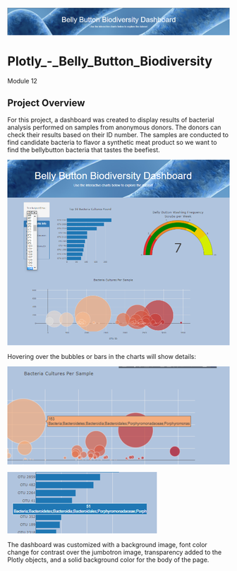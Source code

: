 ![image](https://github.com/Bryan-Corn/Plotly_-_Belly_Button_Biodiversity/blob/main/static/images/readMeHeader2.png)

# Plotly_-_Belly_Button_Biodiversity
Module 12

## Project Overview

For this project, a dashboard was created to display results of bacterial analysis performed on samples from anonymous donors. The donors can check their results based on their ID number. The samples are conducted to find candidate bacteria to flavor a synthetic meat product so we want to find the bellybutton bacteria that tastes the beefiest.

![image](https://github.com/Bryan-Corn/Plotly_-_Belly_Button_Biodiversity/blob/main/static/images/readMe.png)

Hovering over the bubbles or bars in the charts will show details:

![image](https://github.com/Bryan-Corn/Plotly_-_Belly_Button_Biodiversity/blob/main/static/images/readMe2.png)


![image](https://github.com/Bryan-Corn/Plotly_-_Belly_Button_Biodiversity/blob/main/static/images/readMe3.png)

The dashboard was customized with a background image, font color change for contrast over the jumbotron image, transparency added to the Plotly objects, and a solid background color for the body of the page.
